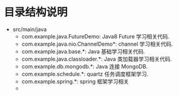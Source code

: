# 目录结构说明
- src/main/java
    - com.example.java.FutureDemo: Java8 Future 学习相关代码.
    - com.example.java.nio.ChannelDemo*: channel 学习相关代码.
    - com.example.java.base.*: Java 基础学习相关代码.
    - com.example.java.classloader.*: Java 类加载器学习相关代码.
    - com.example.db.mongodb.*: Java 连接 MongoDB.
    - com.example.schedule.*: quartz 任务调度框架学习.
    - com.example.spring.*: spring 框架学习相关
    - 